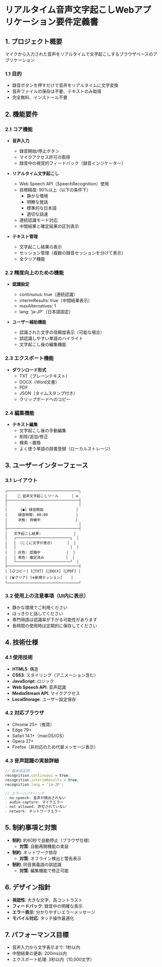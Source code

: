 # リアルタイム音声文字起こしWebアプリケーション要件定義書

## 1. プロジェクト概要
マイクから入力された音声をリアルタイムで文字起こしするブラウザベースのアプリケーション

### 1.1 目的
- 録音ボタンを押すだけで音声をリアルタイムに文字変換
- 音声ファイルの保存は不要、テキストのみ取得
- 完全無料、インストール不要

## 2. 機能要件

### 2.1 コア機能
- **音声入力**
  - 録音開始/停止ボタン
  - マイクアクセス許可の取得
  - 録音中の視覚的フィードバック（録音インジケーター）

- **リアルタイム文字起こし**
  - Web Speech API（SpeechRecognition）使用
  - 目標精度: 90%以上（以下の条件下）
    - 静かな環境
    - 明瞭な発話
    - 標準的な日本語
    - 適切な話速
  - 連続認識モード対応
  - 中間結果と確定結果の区別表示

- **テキスト管理**
  - 文字起こし結果の表示
  - セッション管理（複数の録音セッションを分けて表示）
  - 全クリア機能

### 2.2 精度向上のための機能
- **認識設定**
  - continuous: true（連続認識）
  - interimResults: true（中間結果表示）
  - maxAlternatives: 1
  - lang: 'ja-JP'（日本語固定）

- **ユーザー補助機能**
  - 認識された文字の信頼度表示（可能な場合）
  - 誤認識しやすい単語のハイライト
  - 文字起こし後の編集機能

### 2.3 エクスポート機能
- **ダウンロード形式**
  - TXT（プレーンテキスト）
  - DOCX（Word文書）
  - PDF
  - JSON（タイムスタンプ付き）
  - クリップボードへのコピー

### 2.4 編集機能
- **テキスト編集**
  - 文字起こし後の手動編集
  - 削除/追加/修正
  - 検索・置換
  - よく使う単語の辞書登録（ローカルストレージ）

## 3. ユーザーインターフェース

### 3.1 レイアウト
```
┌─────────────────────────────────┐
│     🎤 音声文字起こしツール      │ ⚙️
├─────────────────────────────────┤
│                                 │
│      [●] 録音開始               │
│     録音時間: 00:00             │
│     状態: 待機中                │
│                                 │
├─────────────────────────────────┤
│   文字起こし結果:               │
│   ┌─────────────────────────┐  │
│   │ （ここに文字が表示）      │  │
│   │                         │  │
│   │ 灰色: 認識中            │  │
│   │ 黒色: 確定済み          │  │
│   └─────────────────────────┘  │
├─────────────────────────────────┤
│ [📋コピー] [💾TXT] [📄DOCX] [📑PDF] │
│ [🗑️クリア] [➕新規セッション]    │
└─────────────────────────────────┘
```

### 3.2 使用上の注意事項（UI内に表示）
- 静かな環境でご利用ください
- はっきりと話してください
- 専門用語は認識率が下がる可能性があります
- 長時間の使用時は定期的に保存してください

## 4. 技術仕様

### 4.1 使用技術
- **HTML5**: 構造
- **CSS3**: スタイリング（アニメーション含む）
- **JavaScript**: ロジック
- **Web Speech API**: 音声認識
- **MediaStream API**: マイクアクセス
- **LocalStorage**: ユーザー設定保存

### 4.2 対応ブラウザ
- Chrome 25+（推奨）
- Edge 79+
- Safari 14.1+（macOS/iOS）
- Opera 27+
- Firefox（非対応のため代替メッセージ表示）

### 4.3 音声認識の実装詳細
```javascript
// 基本設定例
recognition.continuous = true;
recognition.interimResults = true;
recognition.lang = 'ja-JP';

// エラーハンドリング
- no-speech: 音声が検出されない
- audio-capture: マイクエラー
- not-allowed: 許可されていない
- network: ネットワークエラー
```

## 5. 制約事項と対策
- **制約**: 約60秒で自動停止（ブラウザ仕様）
  - **対策**: 自動再開機能の実装
- **制約**: ネットワーク依存
  - **対策**: オフライン検出と警告表示
- **制約**: 同音異義語の誤認識
  - **対策**: 編集機能で修正可能

## 6. デザイン指針
- **視認性**: 大きな文字、高コントラスト
- **フィードバック**: 録音中の明確な表示
- **エラー表示**: 分かりやすいエラーメッセージ
- **モバイル対応**: タッチ操作最適化

## 7. パフォーマンス目標
- 音声入力から文字表示まで: 1秒以内
- 中間結果の更新: 200ms以内
- エクスポート処理: 3秒以内（10,000文字）